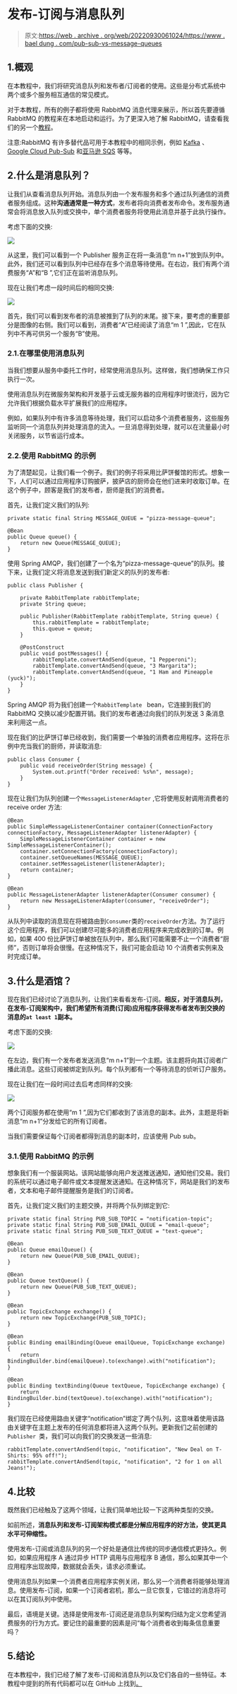 # 发布-订阅与消息队列

> 原文:[https://web . archive . org/web/20220930061024/https://www . bael dung . com/pub-sub-vs-message-queues](https://web.archive.org/web/20220930061024/https://www.baeldung.com/pub-sub-vs-message-queues)

## 1.概观

在本教程中，我们将研究消息队列和发布者/订阅者的使用。这些是分布式系统中两个或多个服务相互通信的常见模式。

对于本教程，所有的例子都将使用 RabbitMQ 消息代理来展示，所以首先要遵循 RabbitMQ 的教程来在本地启动和运行。为了更深入地了解 RabbitMQ，请查看我们的另一个[教程](/web/20220930021852/https://www.baeldung.com/rabbitmq)。

注意:RabbitMQ 有许多替代品可用于本教程中的相同示例，例如 [Kafka](https://web.archive.org/web/20220930021852/https://kafka.apache.org/) 、 [Google Cloud Pub-Sub](https://web.archive.org/web/20220930021852/https://cloud.google.com/pubsub) 和[亚马逊 SQS](https://web.archive.org/web/20220930021852/https://aws.amazon.com/sqs/) 等等。

## 2.什么是消息队列？

让我们从查看消息队列开始。消息队列由一个发布服务和多个通过队列通信的消费者服务组成。这种**沟通通常是一种方式**，发布者将向消费者发布命令。发布服务通常会将消息放入队列或交换中，单个消费者服务将使用此消息并基于此执行操作。

考虑下面的交换:

[![](img/66e9e9651dd465890c8a54f4c469167c.png)](/web/20220930021852/https://www.baeldung.com/wp-content/uploads/2021/07/1-1.png)

从这里，我们可以看到一个 Publisher 服务正在将一条消息“m n+1”放到队列中。此外，我们还可以看到队列中已经存在多个消息等待使用。在右边，我们有两个消费服务“A”和“B ”,它们正在监听消息队列。

现在让我们考虑一段时间后的相同交换:

[![](img/53929dbc17c8bbc0cb4846565ed394d9.png)](/web/20220930021852/https://www.baeldung.com/wp-content/uploads/2021/07/2-1.png)

首先，我们可以看到发布者的消息被推到了队列的末尾。接下来，要考虑的重要部分是图像的右侧。我们可以看到，消费者“A”已经阅读了消息“m 1 ”,因此，它在队列中不再可供另一个服务“B”使用。

### 2.1.在哪里使用消息队列

当我们想要从服务中委托工作时，经常使用消息队列。这样做，我们想确保工作只执行一次。

使用消息队列在微服务架构和开发基于云或无服务器的应用程序时很流行，因为它允许我们根据负载水平扩展我们的应用程序。

例如，如果队列中有许多消息等待处理，我们可以启动多个消费者服务，这些服务监听同一个消息队列并处理消息的流入。一旦消息得到处理，就可以在流量最小时关闭服务，以节省运行成本。

### 2.2.使用 RabbitMQ 的示例

为了清楚起见，让我们看一个例子。我们的例子将采用比萨饼餐馆的形式。想象一下，人们可以通过应用程序订购披萨，披萨店的厨师会在他们进来时收取订单。在这个例子中，顾客是我们的发布者，厨师是我们的消费者。

首先，让我们定义我们的队列:

```
private static final String MESSAGE_QUEUE = "pizza-message-queue";

@Bean
public Queue queue() {
    return new Queue(MESSAGE_QUEUE);
}
```

使用 Spring AMQP，我们创建了一个名为“pizza-message-queue”的队列。接下来，让我们定义将消息发送到我们新定义的队列的发布者:

```
public class Publisher {

    private RabbitTemplate rabbitTemplate;
    private String queue;

    public Publisher(RabbitTemplate rabbitTemplate, String queue) {
        this.rabbitTemplate = rabbitTemplate;
        this.queue = queue;
    }

    @PostConstruct
    public void postMessages() {
        rabbitTemplate.convertAndSend(queue, "1 Pepperoni");
        rabbitTemplate.convertAndSend(queue, "3 Margarita");
        rabbitTemplate.convertAndSend(queue, "1 Ham and Pineapple (yuck)");
    }
}
```

Spring AMQP 将为我们创建一个`RabbitTemplate ` bean，它连接到我们的 RabbitMQ 交换以减少配置开销。我们的发布者通过向我们的队列发送 3 条消息来利用这一点。

现在我们的比萨饼订单已经收到，我们需要一个单独的消费者应用程序。这将在示例中充当我们的厨师，并读取消息:

```
public class Consumer {
    public void receiveOrder(String message) {
        System.out.printf("Order received: %s%n", message);
    }
}
```

现在让我们为队列创建一个`MessageListenerAdapter` ,它将使用反射调用消费者的 receive order 方法:

```
@Bean
public SimpleMessageListenerContainer container(ConnectionFactory connectionFactory, MessageListenerAdapter listenerAdapter) {
    SimpleMessageListenerContainer container = new SimpleMessageListenerContainer();
    container.setConnectionFactory(connectionFactory);
    container.setQueueNames(MESSAGE_QUEUE);
    container.setMessageListener(listenerAdapter);
    return container;
}

@Bean
public MessageListenerAdapter listenerAdapter(Consumer consumer) {
    return new MessageListenerAdapter(consumer, "receiveOrder");
}
```

从队列中读取的消息现在将被路由到`Consumer`类的`receiveOrder`方法。为了运行这个应用程序，我们可以创建尽可能多的消费者应用程序来完成收到的订单。例如，如果 400 份比萨饼订单被放在队列中，那么我们可能需要不止一个消费者“厨师”，否则订单将会很慢。在这种情况下，我们可能会启动 10 个消费者实例来及时完成订单。

## 3.什么是酒馆？

现在我们已经讨论了消息队列，让我们来看看发布-订阅。**相反，对于消息队列，在发布-订阅架构中，我们希望所有消费(订阅)应用程序获得发布者发布到交换的消息的`at least 1`副本。**

考虑下面的交换:

[![](img/9babbb3ebd52c4a6567753d89acd3f38.png)](/web/20220930021852/https://www.baeldung.com/wp-content/uploads/2021/07/3-1.png)

在左边，我们有一个发布者发送消息“m n+1”到一个主题。该主题将向其订阅者广播此消息。这些订阅被绑定到队列。每个队列都有一个等待消息的侦听订户服务。

现在让我们在一段时间过去后考虑同样的交换:

[![](img/290bb4288e76cc446b86c6e3121a8550.png)](/web/20220930021852/https://www.baeldung.com/wp-content/uploads/2021/07/4.png)

两个订阅服务都在使用“m 1 ”,因为它们都收到了该消息的副本。此外，主题是将新消息“m n+1”分发给它的所有订阅者。

当我们需要保证每个订阅者都得到消息的副本时，应该使用 Pub sub。

### 3.1.使用 RabbitMQ 的示例

想象我们有一个服装网站。该网站能够向用户发送推送通知，通知他们交易。我们的系统可以通过电子邮件或文本提醒发送通知。在这种情况下，网站是我们的发布者，文本和电子邮件提醒服务是我们的订阅者。

首先，让我们定义我们的主题交换，并将两个队列绑定到它:

```
private static final String PUB_SUB_TOPIC = "notification-topic";
private static final String PUB_SUB_EMAIL_QUEUE = "email-queue";
private static final String PUB_SUB_TEXT_QUEUE = "text-queue";

@Bean
public Queue emailQueue() {
    return new Queue(PUB_SUB_EMAIL_QUEUE);
}

@Bean
public Queue textQueue() {
    return new Queue(PUB_SUB_TEXT_QUEUE);
}

@Bean
public TopicExchange exchange() {
    return new TopicExchange(PUB_SUB_TOPIC);
}

@Bean
public Binding emailBinding(Queue emailQueue, TopicExchange exchange) {
    return BindingBuilder.bind(emailQueue).to(exchange).with("notification");
}

@Bean
public Binding textBinding(Queue textQueue, TopicExchange exchange) {
    return BindingBuilder.bind(textQueue).to(exchange).with("notification");
}
```

我们现在已经使用路由关键字“notification”绑定了两个队列，这意味着使用该路由关键字在主题上发布的任何消息都将进入这两个队列。更新我们之前创建的`Publisher `类，我们可以向我们的交换发送一些消息:

```
rabbitTemplate.convertAndSend(topic, "notification", "New Deal on T-Shirts: 95% off!");
rabbitTemplate.convertAndSend(topic, "notification", "2 for 1 on all Jeans!");
```

## 4.比较

既然我们已经触及了这两个领域，让我们简单地比较一下这两种类型的交换。

如前所述，**消息队列和发布-订阅架构模式都是分解应用程序的好方法，使其更具水平可伸缩性。**

使用发布-订阅或消息队列的另一个好处是通信比传统的同步通信模式更持久。例如，如果应用程序 A 通过异步 HTTP 调用与应用程序 B 通信，那么如果其中一个应用程序出现故障，数据就会丢失，请求必须重试。

使用消息队列如果一个消费者应用程序实例关闭，那么另一个消费者将能够处理消息。使用发布-订阅，如果一个订阅者宕机，那么一旦它恢复，它错过的消息将可以在其订阅队列中使用。

最后，语境是关键。选择是使用发布-订阅还是消息队列架构归结为定义您希望消费服务的行为方式。要记住的最重要的因素是问“每个消费者收到每条信息重要吗？

## 5.结论

在本教程中，我们已经了解了发布-订阅和消息队列以及它们各自的一些特征。本教程中提到的所有代码都可以在 GitHub 上找到[。](https://web.archive.org/web/20220930021852/https://github.com/eugenp/tutorials/tree/master/rabbitmq)